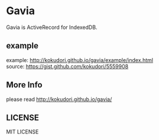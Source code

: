 # Gavia
Gavia is ActiveRecord for IndexedDB.

## example
example: http://kokudori.github.io/gavia/example/index.html  
source: https://gist.github.com/kokudori/5559908  

## More Info
please read http://kokudori.github.io/gavia/

## LICENSE
MIT LICENSE
